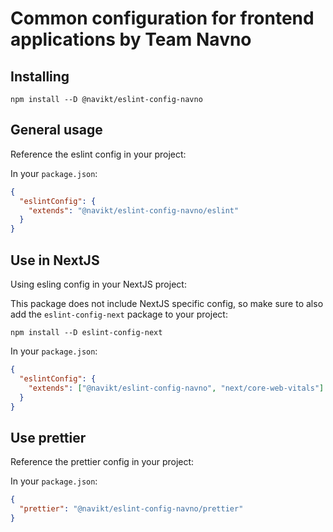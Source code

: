 # Common configuration for frontend applications by Team Navno

## Installing

`npm install --D @navikt/eslint-config-navno`

## General usage

Reference the eslint config in your project:

In your `package.json`:

```json
{
  "eslintConfig": {
    "extends": "@navikt/eslint-config-navno/eslint"
  }
}
```

##  Use in NextJS
Using esling config in your NextJS project:

This package does not include NextJS specific config, so make sure to also add the `eslint-config-next` package to your project:

`npm install --D eslint-config-next`

In your `package.json`:

```json
{
  "eslintConfig": {
    "extends": ["@navikt/eslint-config-navno", "next/core-web-vitals"]
  }
}
```

## Use prettier

Reference the prettier config in your project:

In your `package.json`:

```json
{
  "prettier": "@navikt/eslint-config-navno/prettier"
}
```